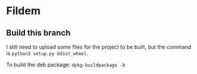 # Fildem

## Build this branch

I still need to upload some files for the project to be built, but the command is `python3 setup.py bdist_wheel`.

To build the deb package: `dpkg-buildpackage -b`

